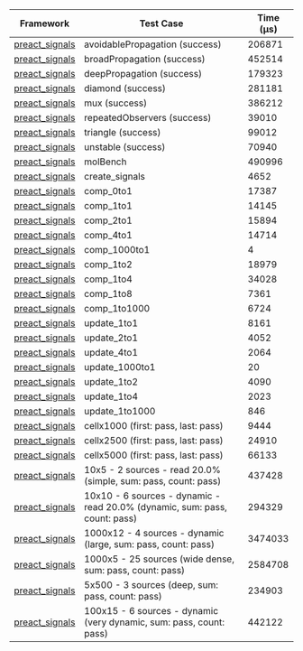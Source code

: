 | Framework | Test Case | Time (μs) |
| --- | --- | --- |
| [preact_signals](https://pub.dev/packages/preact_signals) | avoidablePropagation (success) | 206871 |
| [preact_signals](https://pub.dev/packages/preact_signals) | broadPropagation (success) | 452514 |
| [preact_signals](https://pub.dev/packages/preact_signals) | deepPropagation (success) | 179323 |
| [preact_signals](https://pub.dev/packages/preact_signals) | diamond (success) | 281181 |
| [preact_signals](https://pub.dev/packages/preact_signals) | mux (success) | 386212 |
| [preact_signals](https://pub.dev/packages/preact_signals) | repeatedObservers (success) | 39010 |
| [preact_signals](https://pub.dev/packages/preact_signals) | triangle (success) | 99012 |
| [preact_signals](https://pub.dev/packages/preact_signals) | unstable (success) | 70940 |
| [preact_signals](https://pub.dev/packages/preact_signals) | molBench | 490996 |
| [preact_signals](https://pub.dev/packages/preact_signals) | create_signals | 4652 |
| [preact_signals](https://pub.dev/packages/preact_signals) | comp_0to1 | 17387 |
| [preact_signals](https://pub.dev/packages/preact_signals) | comp_1to1 | 14145 |
| [preact_signals](https://pub.dev/packages/preact_signals) | comp_2to1 | 15894 |
| [preact_signals](https://pub.dev/packages/preact_signals) | comp_4to1 | 14714 |
| [preact_signals](https://pub.dev/packages/preact_signals) | comp_1000to1 | 4 |
| [preact_signals](https://pub.dev/packages/preact_signals) | comp_1to2 | 18979 |
| [preact_signals](https://pub.dev/packages/preact_signals) | comp_1to4 | 34028 |
| [preact_signals](https://pub.dev/packages/preact_signals) | comp_1to8 | 7361 |
| [preact_signals](https://pub.dev/packages/preact_signals) | comp_1to1000 | 6724 |
| [preact_signals](https://pub.dev/packages/preact_signals) | update_1to1 | 8161 |
| [preact_signals](https://pub.dev/packages/preact_signals) | update_2to1 | 4052 |
| [preact_signals](https://pub.dev/packages/preact_signals) | update_4to1 | 2064 |
| [preact_signals](https://pub.dev/packages/preact_signals) | update_1000to1 | 20 |
| [preact_signals](https://pub.dev/packages/preact_signals) | update_1to2 | 4090 |
| [preact_signals](https://pub.dev/packages/preact_signals) | update_1to4 | 2023 |
| [preact_signals](https://pub.dev/packages/preact_signals) | update_1to1000 | 846 |
| [preact_signals](https://pub.dev/packages/preact_signals) | cellx1000 (first: pass, last: pass) | 9444 |
| [preact_signals](https://pub.dev/packages/preact_signals) | cellx2500 (first: pass, last: pass) | 24910 |
| [preact_signals](https://pub.dev/packages/preact_signals) | cellx5000 (first: pass, last: pass) | 66133 |
| [preact_signals](https://pub.dev/packages/preact_signals) | 10x5 - 2 sources - read 20.0% (simple, sum: pass, count: pass) | 437428 |
| [preact_signals](https://pub.dev/packages/preact_signals) | 10x10 - 6 sources - dynamic - read 20.0% (dynamic, sum: pass, count: pass) | 294329 |
| [preact_signals](https://pub.dev/packages/preact_signals) | 1000x12 - 4 sources - dynamic (large, sum: pass, count: pass) | 3474033 |
| [preact_signals](https://pub.dev/packages/preact_signals) | 1000x5 - 25 sources (wide dense, sum: pass, count: pass) | 2584708 |
| [preact_signals](https://pub.dev/packages/preact_signals) | 5x500 - 3 sources (deep, sum: pass, count: pass) | 234903 |
| [preact_signals](https://pub.dev/packages/preact_signals) | 100x15 - 6 sources - dynamic (very dynamic, sum: pass, count: pass) | 442122 |
